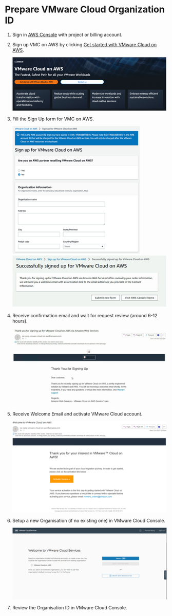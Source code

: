 # Prepare VMware Cloud Organization ID 
1.	Sign in [AWS Console](https://us-east-1.console.aws.amazon.com/console/home) with project or billing account.
2.	Sign up VMC on AWS by clicking [Get started with VMware Cloud on AWS](https://aws.amazon.com/vmware/).

    <img src="./media/vmc-get-started.png" width=600>

3.	Fill the Sign Up form for VMC on AWS.

    <img src="./media/vmc-signup-1.png" width=400>

    <img src="./media/vmc-signup-2.png" width=600>

4.	Receive confirmation email and wait for request review (around 6-12 hours).

    <img src="././media/vmc-signup-confirmation.png" width=600>

5.	Receive Welcome Email and activate VMware Cloud account.

    <img src="./media/vmc-welcome-email.png" width=600>

6.	Setup a new Organisation (if no existing one) in VMware Cloud Console.

    <img src="./media/vmc-new-org.png" width=600>

7.	Review the Organisation ID in VMware Cloud Console.
